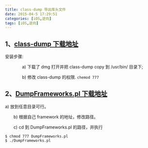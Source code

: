 ```yaml
---
title: class-dump 导出库头文件
date: 2015-04-5 17:29:51
categories: [iOS,逆向]
tags: [iOS,逆向]
---
```


## 1、[class-dump 下载地址](http://stevenygard.com/download/)
安装步骤:

　　　　a) 下载了 dmg 打开并把 class-dump copy 到 /usr/bin/ 目录下;

　　　　b) 修改 class-dump 的权限. `chemod 777`

## 2、[DumpFrameworks.pl 下载地址](https://github.com/shuhongwu/HackSpringDemo/edit/master/DumpFrameworks.pl)
a) 放到任意目录可行。

　　b) 根据自己 framework 的地址，修改路径。

　　c) cd 到  DumpFrameworks.pl 的路径，并执行

```
$ chmod 777 DumpFrameworks.pl
$ ./DumpFrameworks.pl
```